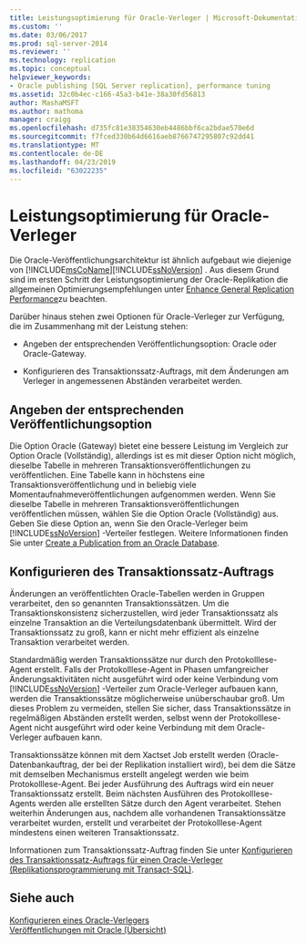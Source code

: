 ```yaml
---
title: Leistungsoptimierung für Oracle-Verleger | Microsoft-Dokumentation
ms.custom: ''
ms.date: 03/06/2017
ms.prod: sql-server-2014
ms.reviewer: ''
ms.technology: replication
ms.topic: conceptual
helpviewer_keywords:
- Oracle publishing [SQL Server replication], performance tuning
ms.assetid: 32c0b4ec-c166-45a3-b41e-38a30fd56813
author: MashaMSFT
ms.author: mathoma
manager: craigg
ms.openlocfilehash: d735fc81e38354630eb4486bbf6ca2bdae570e6d
ms.sourcegitcommit: f7fced330b64d6616aeb8766747295807c92dd41
ms.translationtype: MT
ms.contentlocale: de-DE
ms.lasthandoff: 04/23/2019
ms.locfileid: "63022235"
---
```

# <a name="performance-tuning-for-oracle-publishers"></a>Leistungsoptimierung für Oracle-Verleger
  Die Oracle-Veröffentlichungsarchitektur ist ähnlich aufgebaut wie diejenige von [!INCLUDE[msCoName](../../../includes/msconame-md.md)][!INCLUDE[ssNoVersion](../../../includes/ssnoversion-md.md)] . Aus diesem Grund sind im ersten Schritt der Leistungsoptimierung der Oracle-Replikation die allgemeinen Optimierungsempfehlungen unter [Enhance General Replication Performance](../administration/enhance-general-replication-performance.md)zu beachten.  
  
 Darüber hinaus stehen zwei Optionen für Oracle-Verleger zur Verfügung, die im Zusammenhang mit der Leistung stehen:  
  
-   Angeben der entsprechenden Veröffentlichungsoption: Oracle oder Oracle-Gateway.  
  
-   Konfigurieren des Transaktionssatz-Auftrags, mit dem Änderungen am Verleger in angemessenen Abständen verarbeitet werden.  
  
## <a name="specifying-the-appropriate-publishing-option"></a>Angeben der entsprechenden Veröffentlichungsoption  
 Die Option Oracle (Gateway) bietet eine bessere Leistung im Vergleich zur Option Oracle (Vollständig), allerdings ist es mit dieser Option nicht möglich, dieselbe Tabelle in mehreren Transaktionsveröffentlichungen zu veröffentlichen. Eine Tabelle kann in höchstens eine Transaktionsveröffentlichung und in beliebig viele Momentaufnahmeveröffentlichungen aufgenommen werden. Wenn Sie dieselbe Tabelle in mehreren Transaktionsveröffentlichungen veröffentlichen müssen, wählen Sie die Option Oracle (Vollständig) aus. Geben Sie diese Option an, wenn Sie den Oracle-Verleger beim [!INCLUDE[ssNoVersion](../../../includes/ssnoversion-md.md)] -Verteiler festlegen. Weitere Informationen finden Sie unter [Create a Publication from an Oracle Database](../publish/create-a-publication-from-an-oracle-database.md).  
  
## <a name="configuring-the-transaction-set-job"></a>Konfigurieren des Transaktionssatz-Auftrags  
 Änderungen an veröffentlichten Oracle-Tabellen werden in Gruppen verarbeitet, den so genannten Transaktionssätzen. Um die Transaktionskonsistenz sicherzustellen, wird jeder Transaktionssatz als einzelne Transaktion an die Verteilungsdatenbank übermittelt. Wird der Transaktionssatz zu groß, kann er nicht mehr effizient als einzelne Transaktion verarbeitet werden.  
  
 Standardmäßig werden Transaktionssätze nur durch den Protokolllese-Agent erstellt. Falls der Protokolllese-Agent in Phasen umfangreicher Änderungsaktivitäten nicht ausgeführt wird oder keine Verbindung vom [!INCLUDE[ssNoVersion](../../../includes/ssnoversion-md.md)] -Verteiler zum Oracle-Verleger aufbauen kann, werden die Transaktionssätze möglicherweise unüberschaubar groß. Um dieses Problem zu vermeiden, stellen Sie sicher, dass Transaktionssätze in regelmäßigen Abständen erstellt werden, selbst wenn der Protokolllese-Agent nicht ausgeführt wird oder keine Verbindung mit dem Oracle-Verleger aufbauen kann.  
  
 Transaktionssätze können mit dem Xactset Job erstellt werden (Oracle-Datenbankauftrag, der bei der Replikation installiert wird), bei dem die Sätze mit demselben Mechanismus erstellt angelegt werden wie beim Protokolllese-Agent. Bei jeder Ausführung des Auftrags wird ein neuer Transaktionssatz erstellt. Beim nächsten Ausführen des Protokolllese-Agents werden alle erstellten Sätze durch den Agent verarbeitet. Stehen weiterhin Änderungen aus, nachdem alle vorhandenen Transaktionssätze verarbeitet wurden, erstellt und verarbeitet der Protokolllese-Agent mindestens einen weiteren Transaktionssatz.  
  
 Informationen zum Transaktionssatz-Auftrag finden Sie unter [Konfigurieren des Transaktionssatz-Auftrags für einen Oracle-Verleger &#40;Replikationsprogrammierung mit Transact-SQL&#41;](../administration/configure-the-transaction-set-job-for-an-oracle-publisher.md).  
  
## <a name="see-also"></a>Siehe auch  
 [Konfigurieren eines Oracle-Verlegers](configure-an-oracle-publisher.md)   
 [Veröffentlichungen mit Oracle (Übersicht)](oracle-publishing-overview.md)  
  
  
